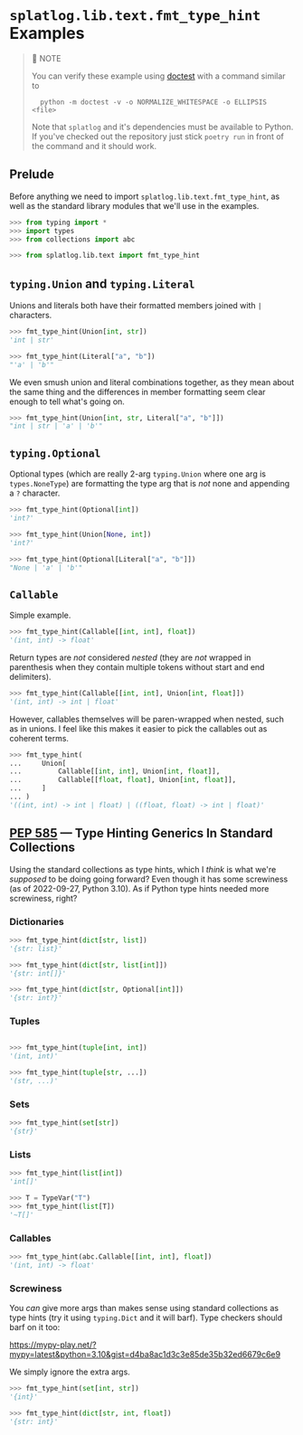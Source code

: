 `splatlog.lib.text.fmt_type_hint` Examples
==============================================================================

> 📝 NOTE
> 
> You can verify these example using [doctest][] with a command similar to
> 
>       python -m doctest -v -o NORMALIZE_WHITESPACE -o ELLIPSIS <file>
> 
> [doctest]: https://docs.python.org/3.10/library/doctest.html
> 
> Note that `splatlog` and it's dependencies must be available to Python. If 
> you've checked out the repository just stick `poetry run` in front of the
> command and it should work.
> 

Prelude
------------------------------------------------------------------------------

Before anything we need to import `splatlog.lib.text.fmt_type_hint`, as well as
the standard library modules that we'll use in the examples.

```python
>>> from typing import *
>>> import types
>>> from collections import abc

>>> from splatlog.lib.text import fmt_type_hint

```

`typing.Union` and `typing.Literal`
------------------------------------------------------------------------------

Unions and literals both have their formatted members joined with `|`
characters.

```python
>>> fmt_type_hint(Union[int, str])
'int | str'

>>> fmt_type_hint(Literal["a", "b"])
"'a' | 'b'"
```

We even smush union and literal combinations together, as they mean about the 
same thing and the differences in member formatting seem clear enough to tell
what's going on.

```python
>>> fmt_type_hint(Union[int, str, Literal["a", "b"]])
"int | str | 'a' | 'b'"

```

`typing.Optional`
------------------------------------------------------------------------------

Optional types (which are really 2-arg `typing.Union` where one arg is
`types.NoneType`) are formatting the type arg that is _not_ none and appending a
`?` character.

```python
>>> fmt_type_hint(Optional[int])
'int?'

>>> fmt_type_hint(Union[None, int])
'int?'

>>> fmt_type_hint(Optional[Literal["a", "b"]])
"None | 'a' | 'b'"

```

`Callable`
------------------------------------------------------------------------------

Simple example.

```python
>>> fmt_type_hint(Callable[[int, int], float])
'(int, int) -> float'

```

Return types are _not_ considered _nested_ (they are _not_ wrapped in
parenthesis when they contain multiple tokens without start and end delimiters).

```python
>>> fmt_type_hint(Callable[[int, int], Union[int, float]])
'(int, int) -> int | float'

```

However, callables themselves will be paren-wrapped when nested, such as in
unions. I feel like this makes it easier to pick the callables out as coherent
terms.

```python
>>> fmt_type_hint(
...     Union[
...         Callable[[int, int], Union[int, float]],
...         Callable[[float, float], Union[int, float]],
...     ]
... )
'((int, int) -> int | float) | ((float, float) -> int | float)'

```

[PEP 585][] — Type Hinting Generics In Standard Collections
------------------------------------------------------------------------------

Using the standard collections as type hints, which I _think_ is what we're
_supposed_ to be doing going forward? Even though it has some screwiness (as of
2022-09-27, Python 3.10). As if Python type hints needed more screwiness, right?

[PEP 585]: https://peps.python.org/pep-0585/

### Dictionaries ###

```python
>>> fmt_type_hint(dict[str, list])
'{str: list}'

>>> fmt_type_hint(dict[str, list[int]])
'{str: int[]}'

>>> fmt_type_hint(dict[str, Optional[int]])
'{str: int?}'

```

### Tuples ###

```python

>>> fmt_type_hint(tuple[int, int])
'(int, int)'

>>> fmt_type_hint(tuple[str, ...])
'(str, ...)'

```

### Sets ###

```python
>>> fmt_type_hint(set[str])
'{str}'

```

### Lists ###

```python
>>> fmt_type_hint(list[int])
'int[]'

>>> T = TypeVar("T")
>>> fmt_type_hint(list[T])
'~T[]'

```

### Callables ###

```python
>>> fmt_type_hint(abc.Callable[[int, int], float])
'(int, int) -> float'

```

### Screwiness ###

You _can_ give more args than makes sense using standard collections as type
hints (try it using `typing.Dict` and it will barf). Type checkers should barf
on it too:

https://mypy-play.net/?mypy=latest&python=3.10&gist=d4ba8ac1d3c3e85de35b32ed6679c6e9

We simply ignore the extra args.

```python
>>> fmt_type_hint(set[int, str])
'{int}'

>>> fmt_type_hint(dict[str, int, float])
'{str: int}'

```
